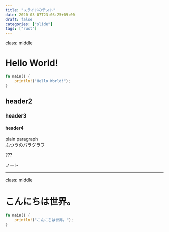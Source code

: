 ```yaml
---
title: "スライドのテスト"
date: 2020-03-07T23:03:25+09:00
draft: false
categories: ["slide"]
tags: ["rust"]
---
```


class: middle

# Hello World!
```rust
fn main() {
    println!("Hello World!");
}
```

## header2
### header3
#### header4
plain paragraph</br>
ふつうのパラグラフ

???

ノート

---
class: middle

# こんにちは世界。
```rust
fn main() {
    println!("こんにちは世界。");
}
```

